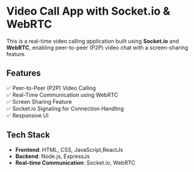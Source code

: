 # Video Call App with Socket.io & WebRTC  

This is a real-time video calling application built using **Socket.io** and **WebRTC**, enabling peer-to-peer (P2P) video chat with a screen-sharing feature.

## Features  
✅ Peer-to-Peer (P2P) Video Calling  
✅ Real-Time Communication using WebRTC  
✅ Screen Sharing Feature  
✅ Socket.io Signaling for Connection Handling  
✅ Responsive UI 
## Tech Stack  
- **Frontend**: HTML, CSS, JavaScript,ReactJs  
- **Backend**: Node.js, ExpressJs  
- **Real-time Communication**: Socket.io, WebRTC 


